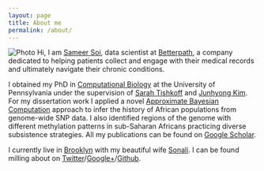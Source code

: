```yaml
---
layout: page
title: About me
permalink: /about/
---
```

![Photo]({{site.url}}/assets/sameer.jpg)
Hi, I am [Sameer Soi][www], data scientist at [Betterpath][bp], a company dedicated to helping
patients collect and engage with their medical records and ultimately navigate their chronic
conditions.

I obtained my PhD in [Computational Biology][gcb] at the University of Pennsylvania under the
supervision of [Sarah Tishkoff][tishkoff] and [Junhyong Kim][kim]. For my dissertation work I
applied a novel [Approximate Bayesian Computation][abc] approach to infer the history of African 
populations from genome-wide SNP data. I also identified regions of the genome with different
methylation patterns in sub-Saharan Africans practicing diverse subsistence strategies.
All my publications can be found on [Google Scholar][scholar].

I currently live in [Brooklyn][rambo] with my beautiful wife [Sonali][tyler]. 
I can be found milling about on [Twitter][twitter]/[Google+][google]/[Github][github].

[www]: http://sameersoi.com
[bp]: http://www.betterpath.com
[gcb]: http://www.med.upenn.edu/gcb/index.shtml
[tishkoff]: http://www.med.upenn.edu/tishkoff/Lab/Tishkoff/Tishkoff.html
[kim]: http://kim.bio.upenn.edu/
[abc]: http://journals.plos.org/ploscompbiol/article?id=10.1371/journal.pcbi.1002803
[scholar]: http://scholar.google.com/citations?user=Px7h8KEAAAAJ
[rambo]: http://gothamist.com/2012/12/09/rambo_everyone_wants_a_piece_of_god.php 
[tyler]: http://tylervu.com/blog/2013/08/bently_reserve_san_francisco_indian_wedding_sonali_murarka_sameer_soi_le_meridian_hotel_sf_beauty_by.html
[github]: https://github.com/ssoi
[google]: https://plus.google.com/112797866865058191852/posts
[twitter]: https://twitter.com/sameersoi
